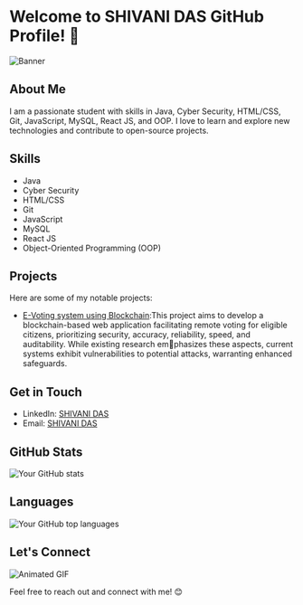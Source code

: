 # Welcome to SHIVANI DAS GitHub Profile! 👋

![Banner](https://via.placeholder.com/800x200.png)

## About Me
I am a passionate student with skills in Java, Cyber Security, HTML/CSS, Git, JavaScript, MySQL, React JS, and OOP. I love to learn and explore new technologies and contribute to open-source projects.

## Skills
- Java
- Cyber Security
- HTML/CSS
- Git
- JavaScript
- MySQL
- React JS
- Object-Oriented Programming (OOP)

## Projects
Here are some of my notable projects:
- [E-Voting system using Blockchain](link-to-project-1):This project aims to develop a blockchain-based web application facilitating remote voting for eligible
citizens, prioritizing security, accuracy, reliability, speed, and auditability. While existing research emphasizes these aspects, current systems exhibit vulnerabilities to potential attacks, warranting enhanced
safeguards.

## Get in Touch
- LinkedIn: [SHIVANI DAS]([link-to-linkedin](https://www.linkedin.com/in/shivani-das-039b2b21b/))
- Email: [SHIVANI DAS ](mailto:shivanidas233@gmail.com)


## GitHub Stats
![Your GitHub stats](https://github-readme-stats.vercel.app/api?username=yourusername&show_icons=true&theme=radical)

## Languages
![Your GitHub top languages](https://github-readme-stats.vercel.app/api/top-langs/?username=yourusername&layout=compact&theme=radical)

## Let's Connect
![Animated GIF](https://media.giphy.com/media/26BRzozgvc6XOWAi4/giphy.gif)

Feel free to reach out and connect with me! 😊
